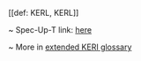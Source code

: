 [[def: KERL, KERL]]

~ Spec-Up-T link: <a href='https://weboftrust.github.io/WOT-terms/docs/glossary/KERL'>here</a>

~ More in <a href="https://weboftrust.github.io/WOT-terms/docs/glossary/KERL">extended KERI glossary</a>
